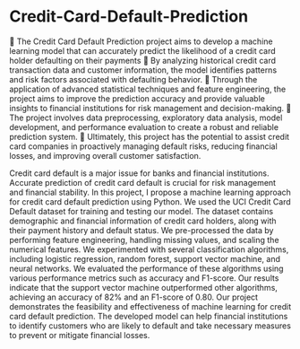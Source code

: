 # Credit-Card-Default-Prediction

	The Credit Card Default Prediction project aims to develop a machine learning model that can accurately predict the likelihood of a credit card holder defaulting on their payments
	By analyzing historical credit card transaction data and customer information, the model identifies patterns and risk factors associated with defaulting behavior.
	Through the application of advanced statistical techniques and feature engineering, the project aims to improve the prediction accuracy and provide valuable insights to financial institutions for risk management and decision-making.
	The project involves data preprocessing, exploratory data analysis, model development, and performance evaluation to create a robust and reliable prediction system.
	Ultimately, this project has the potential to assist credit card companies in proactively managing default risks, reducing financial losses, and improving overall customer satisfaction.


Credit card default is a major issue for banks and financial institutions. Accurate prediction of credit card default is crucial for risk management and financial stability. 
In this project, I propose a machine learning approach for credit card default prediction using Python. We used the UCI Credit Card Default dataset for training and testing our model. 
The dataset contains demographic and financial information of credit card holders, along with their payment history and default status. We pre-processed the data by performing feature engineering, handling missing values, and scaling the numerical features. We experimented with several classification algorithms, including logistic regression, random forest, support vector machine, and neural networks. 
We evaluated the performance of these algorithms using various performance metrics such as accuracy and F1-score. Our results indicate that the support vector machine outperformed other algorithms, achieving an accuracy of 82% and an F1-score of 0.80. 
Our project demonstrates the feasibility and effectiveness of machine learning for credit card default prediction. 
The developed model can help financial institutions to identify customers who are likely to default and take necessary measures to prevent or mitigate financial losses.
